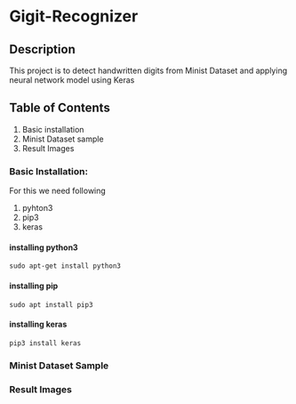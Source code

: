 # Gigit-Recognizer

## Description
This project is to detect handwritten digits from Minist Dataset and applying neural network model using Keras
## Table of Contents
  1. Basic installation
  2. Minist Dataset sample
  3. Result Images
### Basic Installation:
For this we need following
  1. pyhton3
  2. pip3
  3. keras
 #### installing python3
 ```
 sudo apt-get install python3
 ```
 #### installing pip
 ```
 sudo apt install pip3
 ```
 #### installing keras
 ```
 pip3 install keras
 ```
 ### Minist Dataset Sample
 
 ### Result Images

